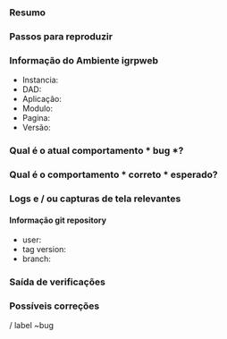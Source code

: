 <!---
Por favor leia isto!

Antes de abrir um novo problema, pesquise por palavras-chave nos problemas
filtrado pelo rótulo "regressão" ou "bug":

e verifique se o problema que você está prestes a enviar não é duplicado.
--->

### Resumo

<!-- (Resuma o erro encontrado de forma concisa) -->

### Passos para reproduzir

<!--(Como se pode reproduzir o problema - isso é muito importante)-->

### Informação do Ambiente igrp**web**

<!-- (informações do ambiente igrp onde se verificou o bug) -->
* Instancia:  <!--eg: igrpdev.gov.cv -->
* DAD: <!--eg: IGRP -->
* Aplicação: <!--eg: igrp_studio -->
* Modulo: <!--eg: Aplication Builder -->
* Pagina: <!--eg: index -->
* Versão: <!--eg: v.031120 -->

### Qual é o atual comportamento * bug *?

<!-- (O que realmente acontece) -->

### Qual é o comportamento * correto * esperado?

<!--(O que você deve ver em vez disso) -->

### Logs e / ou capturas de tela relevantes

<!-- (Cole os logs relevantes - use blocos de código (``)) para formatar a saída do console,
logs e código, já que é difícil ler de outra maneira.) -->

#### Informação git repository

<!-- Para versões de repositorios remote do igrpweb facultar opcionalmente-->
* user:
* tag version:
* branch:

### Saída de verificações

<!--(Se você estiver relatando um bug no git.nosi.cv, escreva: Este bug ocorre no git.nosi.cv)-->

### Possíveis correções

<!--(Se possível, vincule à linha de código que pode ser responsável pelo problema)-->

/ label ~bug